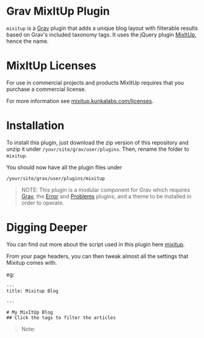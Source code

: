 # Grav MixItUp Plugin

`mixitup` is a [Grav](http://github.com/getgrav/grav) plugin that adds a unique blog layout with filterable results based on Grav's included taxonomy tags.
It uses the jQuery plugin [MixItUp](https://mixitup.kunkalabs.com/), hence the name.

MixItUp Licenses
=========

For use in commercial projects and products MixItUp requires that you purchase a commercial license.

For more information see [mixitup.kunkalabs.com/licenses](https://mixitup.kunkalabs.com/licenses).


# Installation

To install this plugin, just download the zip version of this repository and unzip it under `/your/site/grav/user/plugins`. Then, rename the folder to `mixitup`.

You should now have all the plugin files under

	/your/site/grav/user/plugins/mixitup

> NOTE: This plugin is a modular component for Grav which requires [Grav](http://github.com/getgrav/grav), the [Error](https://github.com/getgrav/grav-plugin-error) and [Problems](https://github.com/getgrav/grav-plugin-problems) plugins, and a theme to be installed in order to operate.

# Digging Deeper

You can find out more about the script used in this plugin here [mixitup](https://mixitup.kunkalabs.com/).

From your page headers, you can then tweak almost all the settings that Mixitup comes with. 

eg:

```
---
title: Mixitup Blog

---

# My MixItUp Blog
## Click the tags to filter the articles
```

> Note: 
